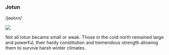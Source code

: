 ### Jotun 
/jəʊtʌn/

![](../_assets/species/jotun.png)

Not all iotun became small or weak. Those in the cold north remained large and powerful, their hardy constitution and tremendous strength allowing them to survive harsh winter climates.